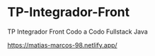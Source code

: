 # TP-Integrador-Front
TP Integrador Front Codo a Codo Fullstack Java

https://matias-marcos-98.netlify.app/
